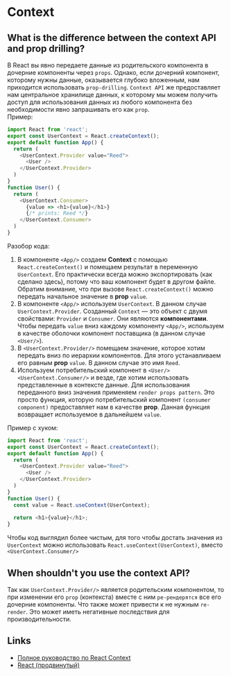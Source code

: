 # Context

## What is the difference between the context API and prop drilling?
В React вы явно передаете данные из родительского компонента в дочерние компоненты через `props`.
Однако, если дочерний компонент, которому нужны данные, оказывается глубоко вложенным, нам приходится использовать `prop-drilling`.
`Context API` же предоставляет нам центральное хранилище данных, к которому мы можем получить доступ для использования данных из любого компонента без необходимости явно запрашивать его как `prop`.  
Пример:
```js
import React from 'react';
export const UserContext = React.createContext();
export default function App() {
  return (
    <UserContext.Provider value="Reed">
      <User />
    </UserContext.Provider>
  )
}
function User() {
  return (
    <UserContext.Consumer>
      {value => <h1>{value}</h1>} 
      {/* prints: Reed */}
    </UserContext.Consumer>
  )
}
```
Разобор кода:
1. В компоненте `<App/>` создаем **Context** с помощью `React.createContext()` и помещаем результат в переменную `UserContext`.
Его практически всегда можно экспортировать (как сделано здесь), потому что ваш компонент будет в другом файле. 
Обратим внимание, что при вызове `React.createContext()` можно передать начальное значение в **prop** `value`.
2. В компоненте `<App/>` используем `UserContext`. В данном случае `UserContext.Provider`. 
Созданный `Context` — это объект с двумя свойствами: `Provider` и `Consumer`. 
Они являются **компонентами**. Чтобы передать `value` вниз каждому компоненту `<App/>`, используем в качестве оболочки компонент поставщика (в данном случае `<User/>`).
3. В `<UserContext.Provider/>` помещаем значение, которое хотим передать вниз по иерархии компонентов. Для этого устанавливаем его равным **prop** `value`. В данном случае это имя `Reed`.
4. Используем потребительский компонент в `<User/>` `<UserContext.Consumer/>` и везде, где хотим использовать представленные в контексте данные. 
Для использования переданного вниз значения применяем `render props pattern`. 
Это просто функция, которую потребительский компонент `(consumer component)` предоставляет нам в качестве **prop**. 
Данная функция возвращает используемое в дальнейшем `value`.  

Пример с хуком:
```js
import React from 'react';
export const UserContext = React.createContext();
export default function App() {
  return (
    <UserContext.Provider value="Reed">
      <User />
    </UserContext.Provider>
  )
}
function User() {
  const value = React.useContext(UserContext);  
    
  return <h1>{value}</h1>;
}
```

Чтобы код выглядил более чистым, для того чтобы достать значения из `UserContext` можно использовать `React.useContext(UserContext)`, вместо `<UserContext.Consumer/>`

## When shouldn't you use the context API?
Так как `UserContext.Provider/>` является родительским компонентом, то при изменении его `prop` (контекста) вместе с ним `ре-рендерятся` все его дочерние компоненты.
Что также может привести к не нужным `re-render`. Это может иметь негативные последствия для производительности.

## Links
+ [Полное руководство по React Context](https://medium.com/nuances-of-programming/полное-руководство-по-react-context-2021-dc8fd08db68e)
+ [React (продвинутый)](https://www.youtube.com/live/HDajDASxn-w?feature=share&t=5160)
